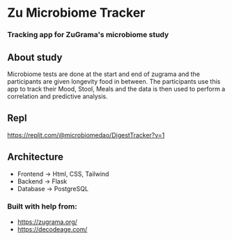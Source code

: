 # Zu Microbiome Tracker
### Tracking app for ZuGrama's microbiome study

## About study
Microbiome tests are done at the start and end of zugrama and the participants are given longevity food in between. The participants use this app to track their Mood, Stool, Meals and the data is then used to perform a correlation and predictive analysis.

## Repl
https://replit.com/@microbiomedao/DigestTracker?v=1

## Architecture
- Frontend -> Html, CSS, Tailwind
- Backend -> Flask
- Database -> PostgreSQL

### Built with help from:
- https://zugrama.org/
- https://decodeage.com/
